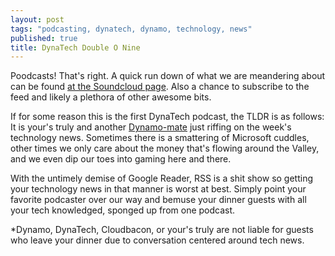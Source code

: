 ```yaml
---
layout: post
tags: "podcasting, dynatech, dynamo, technology, news"
published: true
title: DynaTech Double O Nine
---
```


Poodcasts! That's right. 
A quick run down of what we are meandering about can be found [at the Soundcloud page][1]. 
Also a chance to subscribe to the feed and likely a plethora of other awesome bits.

If for some reason this is the first DynaTech podcast, the TLDR is as follows: 
It is your's truly and another [Dynamo-mate][2] just riffing on the week's technology news. 
Sometimes there is a smattering of Microsoft cuddles, 
other times we only care about the money that's flowing around the Valley, 
and we even dip our toes into gaming here and there.

With the untimely demise of Google Reader, 
RSS is a shit show so getting your technology news in that manner is worst at best. 
Simply point your favorite podcaster over our way and bemuse your dinner guests with all your tech knowledged, 
sponged up from one podcast.

*Dynamo, DynaTech, Cloudbacon, or your's truly are not liable for guests who leave your dinner due to conversation centered around tech news.

[1]: https://soundcloud.com/dynatech/podcast-009
[2]: http://godynamo.com
